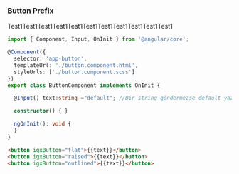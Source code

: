 ### Button Prefix

Test1Test1Test1Test1Test1Test1Test1Test1Test1Test1Test1

```typescript
import { Component, Input, OnInit } from '@angular/core';

@Component({
  selector: 'app-button',
  templateUrl: './button.component.html',
  styleUrls: ['./button.component.scss']
})
export class ButtonComponent implements OnInit {

  @Input() text:string ="default"; //Bir string göndermezse default yazsın

  constructor() { }

  ngOnInit(): void {
  }
}

```

```html
<button igxButton="flat">{{text}}</button>
<button igxButton="raised">{{text}}</button>
<button igxButton="outlined">{{text}}</button>

```
